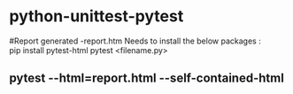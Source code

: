 # python-unittest-pytest

#Report generated -report.htm
Needs to install the below packages :  
pip install pytest-html
pytest <filename.py>
## pytest --html=report.html --self-contained-html
